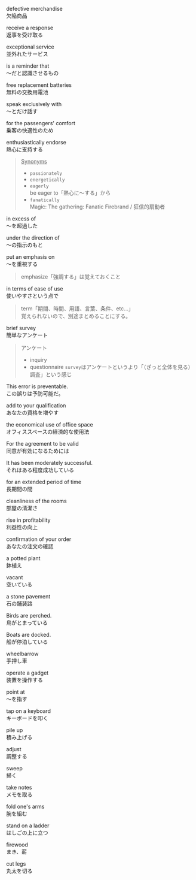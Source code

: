 defective merchandise  
欠陥商品

receive a response  
返事を受け取る

exceptional service  
並外れたサービス

is a reminder that  
～だと認識させるもの

free replacement batteries  
無料の交換用電池

speak exclusively with  
～とだけ話す

for the passengers' comfort  
乗客の快適性のため

enthusiastically endorse  
熱心に支持する

> <u>Synonyms</u>  
> - `passionately`
> - `energetically`
> - `eagerly`  
>    be eager to「熱心に～する」から
> - `fanatically`  
>    Magic: The gathering: Fanatic Firebrand / 狂信的扇動者

in excess of  
～を超過した

under the direction of  
～の指示のもと

put an emphasis on  
～を重視する

> emphasize「強調する」は覚えておくこと

in terms of ease of use  
使いやすさという点で

> term「期間、時間、用語、言葉、条件、etc...」  
> 覚えられないので、別途まとめることにする。

brief survey  
簡単なアンケート

> アンケート
> - inquiry
> - questionnaire
> `survey`はアンケートというより「（ざっと全体を見る）調査」という感じ

This error is preventable.  
この誤りは予防可能だ。

add to your qualification  
あなたの資格を増やす

the economical use of office space  
オフィススペースの経済的な使用法

For the agreement to be valid  
同意が有効になるためには

It has been moderately successful.  
それはある程度成功している

for an extended period of time  
長期間の間

cleanliness of the rooms  
部屋の清潔さ

rise in profitability  
利益性の向上

confirmation of your order  
あなたの注文の確認

a potted plant  
鉢植え

vacant  
空いている

a stone pavement  
石の舗装路

Birds are perched.  
鳥がとまっている

Boats are docked.  
船が停泊している

wheelbarrow  
手押し車

operate a gadget  
装置を操作する

point at  
～を指す

tap on a keyboard  
キーボードを叩く

pile up  
積み上げる

adjust  
調整する

sweep  
掃く

take notes  
メモを取る

fold one's arms  
腕を組む

stand on a ladder  
はしごの上に立つ

firewood  
まき、薪

cut legs  
丸太を切る